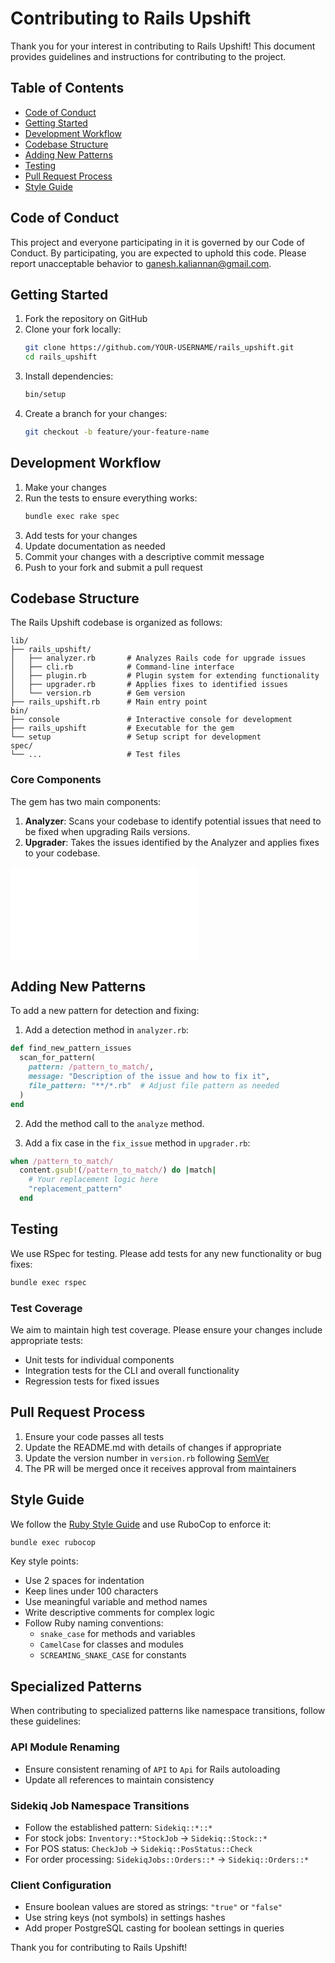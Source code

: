 # Contributing to Rails Upshift

Thank you for your interest in contributing to Rails Upshift! This document provides guidelines and instructions for contributing to the project.

## Table of Contents

- [Code of Conduct](#code-of-conduct)
- [Getting Started](#getting-started)
- [Development Workflow](#development-workflow)
- [Codebase Structure](#codebase-structure)
- [Adding New Patterns](#adding-new-patterns)
- [Testing](#testing)
- [Pull Request Process](#pull-request-process)
- [Style Guide](#style-guide)

## Code of Conduct

This project and everyone participating in it is governed by our Code of Conduct. By participating, you are expected to uphold this code. Please report unacceptable behavior to [ganesh.kaliannan@gmail.com](mailto:ganesh.kaliannan@gmail.com).

## Getting Started

1. Fork the repository on GitHub
2. Clone your fork locally:
   ```bash
   git clone https://github.com/YOUR-USERNAME/rails_upshift.git
   cd rails_upshift
   ```
3. Install dependencies:
   ```bash
   bin/setup
   ```
4. Create a branch for your changes:
   ```bash
   git checkout -b feature/your-feature-name
   ```

## Development Workflow

1. Make your changes
2. Run the tests to ensure everything works:
   ```bash
   bundle exec rake spec
   ```
3. Add tests for your changes
4. Update documentation as needed
5. Commit your changes with a descriptive commit message
6. Push to your fork and submit a pull request

## Codebase Structure

The Rails Upshift codebase is organized as follows:

```
lib/
├── rails_upshift/
│   ├── analyzer.rb       # Analyzes Rails code for upgrade issues
│   ├── cli.rb            # Command-line interface
│   ├── plugin.rb         # Plugin system for extending functionality
│   ├── upgrader.rb       # Applies fixes to identified issues
│   └── version.rb        # Gem version
├── rails_upshift.rb      # Main entry point
bin/
├── console               # Interactive console for development
├── rails_upshift         # Executable for the gem
└── setup                 # Setup script for development
spec/
└── ...                   # Test files
```

### Core Components

The gem has two main components:

1. **Analyzer**: Scans your codebase to identify potential issues that need to be fixed when upgrading Rails versions.
2. **Upgrader**: Takes the issues identified by the Analyzer and applies fixes to your codebase.

![Simplified Flow Diagram](simplified_diagram_fixed.md)

## Adding New Patterns

To add a new pattern for detection and fixing:

1. Add a detection method in `analyzer.rb`:

```ruby
def find_new_pattern_issues
  scan_for_pattern(
    pattern: /pattern_to_match/,
    message: "Description of the issue and how to fix it",
    file_pattern: "**/*.rb"  # Adjust file pattern as needed
  )
end
```

2. Add the method call to the `analyze` method.

3. Add a fix case in the `fix_issue` method in `upgrader.rb`:

```ruby
when /pattern_to_match/
  content.gsub!(/pattern_to_match/) do |match|
    # Your replacement logic here
    "replacement_pattern"
  end
```

## Testing

We use RSpec for testing. Please add tests for any new functionality or bug fixes:

```bash
bundle exec rspec
```

### Test Coverage

We aim to maintain high test coverage. Please ensure your changes include appropriate tests:

- Unit tests for individual components
- Integration tests for the CLI and overall functionality
- Regression tests for fixed issues

## Pull Request Process

1. Ensure your code passes all tests
2. Update the README.md with details of changes if appropriate
3. Update the version number in `version.rb` following [SemVer](http://semver.org/)
4. The PR will be merged once it receives approval from maintainers

## Style Guide

We follow the [Ruby Style Guide](https://github.com/rubocop/ruby-style-guide) and use RuboCop to enforce it:

```bash
bundle exec rubocop
```

Key style points:
- Use 2 spaces for indentation
- Keep lines under 100 characters
- Use meaningful variable and method names
- Write descriptive comments for complex logic
- Follow Ruby naming conventions:
  - `snake_case` for methods and variables
  - `CamelCase` for classes and modules
  - `SCREAMING_SNAKE_CASE` for constants

## Specialized Patterns

When contributing to specialized patterns like namespace transitions, follow these guidelines:

### API Module Renaming
- Ensure consistent renaming of `API` to `Api` for Rails autoloading
- Update all references to maintain consistency

### Sidekiq Job Namespace Transitions
- Follow the established pattern: `Sidekiq::*::*`
- For stock jobs: `Inventory::*StockJob` → `Sidekiq::Stock::*`
- For POS status: `CheckJob` → `Sidekiq::PosStatus::Check`
- For order processing: `SidekiqJobs::Orders::*` → `Sidekiq::Orders::*`

### Client Configuration
- Ensure boolean values are stored as strings: `"true"` or `"false"`
- Use string keys (not symbols) in settings hashes
- Add proper PostgreSQL casting for boolean settings in queries

Thank you for contributing to Rails Upshift!
